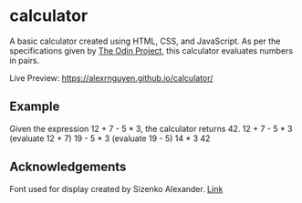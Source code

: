 # calculator
A basic calculator created using HTML, CSS, and JavaScript. As per the specifications given by [The Odin Project](https://www.theodinproject.com/lessons/foundations-calculator), this calculator 
evaluates numbers in pairs.

Live Preview: https://alexrnguyen.github.io/calculator/

## Example
Given the expression 12 + 7 - 5 * 3, the calculator returns 42.
12 + 7 - 5 * 3 (evaluate 12 + 7)
19 - 5 * 3 (evaluate 19 - 5)
14 * 3
42

## Acknowledgements

Font used for display created by Sizenko Alexander. [Link](http://www.styleseven.com)
